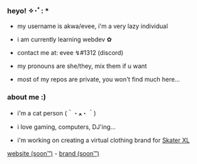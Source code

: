 ### heyo! ✧･ﾟ: * 

- my username is akwa/evee, i'm a very lazy individual

- i am currently learning webdev ✿

- contact me at: evee ↯#1312 (discord) 

- my pronouns are she/they, mix them if u want 

- most of my repos are private, you won't find much here...



### about me :)

- i'm a cat person (＾・ﻌ・＾)

- i love gaming, computers, DJ'ing...

- i'm working on creating a virtual clothing brand for [Skater XL](https://store.steampowered.com/app/962730/)



[website (soon™)](https://github.com/Akwaaa) - [brand (soon™)](https://github.com/Akwaaa)
